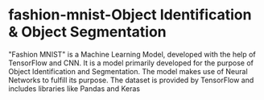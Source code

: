 # fashion-mnist-Object Identification & Object Segmentation
"Fashion MNIST" is a Machine Learning Model, developed with the help of TensorFlow and CNN. It is a model primarily developed for the purpose of Object Identification and Segmentation. The model makes use of Neural Networks to fulfill its purpose. The dataset is provided by TensorFlow and includes libraries like Pandas and Keras
